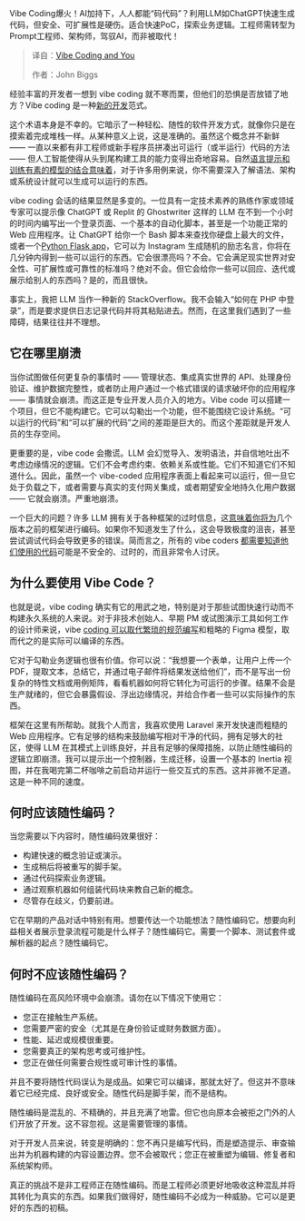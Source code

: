 
<!--
title: Vibe Coding和你
cover: https://cdn.thenewstack.io/media/2025/05/703ce5cf-simon-abrams-k_t9zj3se8k-unsplash-scaled.jpg
summary: Vibe Coding爆火！AI加持下，人人都能“码代码”？利用LLM如ChatGPT快速生成代码，但安全、可扩展性是硬伤。适合快速PoC，探索业务逻辑。工程师需转型为Prompt工程师、架构师，驾驭AI，而非被取代！
-->

Vibe Coding爆火！AI加持下，人人都能“码代码”？利用LLM如ChatGPT快速生成代码，但安全、可扩展性是硬伤。适合快速PoC，探索业务逻辑。工程师需转型为Prompt工程师、架构师，驾驭AI，而非被取代！

> 译自：[Vibe Coding and You](https://thenewstack.io/vibe-coding-and-you/)
> 
> 作者：John Biggs

经验丰富的开发者一想到 vibe coding 就不寒而栗，但他们的恐惧是否放错了地方？Vibe coding 是一种[新的开发](https://thenewstack.io/vibe-coding-where-everyone-can-speak-computer-programming/)范式。

这个术语本身是不幸的。它暗示了一种轻松、随性的软件开发方式，就像你只是在摸索着完成堆栈一样。从某种意义上说，这是准确的。虽然这个概念并不新鲜 —— 一直以来都有非工程师或新手程序员拼凑出可运行（或半运行）代码的方法 —— 但人工智能使得从头到尾构建工具的能力变得出奇地容易。自然[语言提示和训练有素的模型的结合意味着](https://thenewstack.io/small-language-models-vs-llms-what-theyll-mean-for-businesses-in-2025/)，对于许多用例来说，你不需要深入了解语法、架构或系统设计就可以生成可以运行的东西。

vibe coding 会话的结果显然是多变的。一位具有一定技术素养的熟练作家或领域专家可以提示像 ChatGPT 或 Replit 的 Ghostwriter 这样的 LLM 在不到一个小时的时间内编写出一个登录页面、一个基本的自动化脚本，甚至是一个功能正常的 Web 应用程序。让 ChatGPT 给你一个 Bash 脚本来查找你硬盘上最大的文件，或者一个[Python Flask app](https://thenewstack.io/python-and-webassembly-elevating-performance-for-web-apps/)，它可以为 Instagram 生成随机的励志名言，你将在几分钟内得到一些可以运行的东西。它会很漂亮吗？不会。它会满足现实世界对安全性、可扩展性或可靠性的标准吗？绝对不会。但它会给你一些可以回应、迭代或展示给别人的东西吗？是的，而且很快。

事实上，我把 LLM 当作一种新的 StackOverflow。我不会输入“如何在 PHP 中登录”，而是要求提供日志记录代码并将其粘贴进去。然而，在这里我们遇到了一些障碍，结果往往并不理想。

## 它在哪里崩溃

当你试图做任何更复杂的事情时 —— 管理状态、集成真实世界的 API、处理身份验证、维护数据完整性，或者防止用户通过一个格式错误的请求破坏你的应用程序 —— 事情就会崩溃。而这正是专业开发人员介入的地方。Vibe code 可以搭建一个项目，但它不能构建它。它可以勾勒出一个功能，但不能围绕它设计系统。“可以运行的代码”和“可以扩展的代码”之间的差距是巨大的。而这个差距就是开发人员的生存空间。

更重要的是，vibe code 会撒谎。LLM 会幻觉导入、发明语法，并自信地吐出不考虑边缘情况的逻辑。它们不会考虑约束、依赖关系或性能。它们不知道它们不知道什么。因此，虽然一个 vibe-coded 应用程序表面上看起来可以运行，但一旦它处于负载之下，或者需要与真实的支付网关集成，或者期望安全地持久化用户数据 —— 它就会崩溃。严重地崩溃。

一个巨大的问题？许多 LLM 拥有关于各种框架的过时信息，这[意味着你将为](https://thenewstack.io/does-low-code-mean-more-work-or-more-freedom-for-developers/)几个版本之前的框架进行编码。如果你不知道发生了什么，这会导致极度的沮丧，甚至尝试调试代码会导致更多的错误。简而言之，所有的 vibe coders [都需要知道他们使用的代码](https://thenewstack.io/why-your-code-needs-abstraction-layers/)可能是不安全的、过时的，而且非常令人讨厌。

## 为什么要使用 Vibe Code？

也就是说，vibe coding 确实有它的用武之地，特别是对于那些试图快速行动而不构建永久系统的人来说。对于非技术创始人、早期 PM 或试图演示工具如何工作的设计师来说，vibe [coding 可以取代繁琐的规范编写](https://thenewstack.io/developers-put-ai-bots-to-the-test-of-writing-code/)和粗略的 Figma 模型，取而代之的是实际可以编译的东西。

它对于勾勒业务逻辑也很有价值。你可以说：“我想要一个表单，让用户上传一个 PDF，提取文本，总结它，并通过电子邮件将结果发送给他们”，而不是写出一份复杂的特性文档或用例矩阵，看看机器如何将它转化为可运行的步骤。结果不会是生产就绪的，但它会暴露假设、浮出边缘情况，并给合作者一些可以实际操作的东西。

框架在这里有所帮助。就我个人而言，我喜欢使用 Laravel 来开发快速而粗糙的 Web 应用程序。它有足够的结构来鼓励编写相对干净的代码，拥有足够大的社区，使得 LLM 在其模式上训练良好，并且有足够的保障措施，以防止随性编码的逻辑立即崩溃。我可以提示出一个控制器，生成迁移，设置一个基本的 Inertia 视图，并在我喝完第二杯咖啡之前启动并运行一些交互式的东西。这并非微不足道。这是一种不同的速度。

## 何时应该随性编码？

当您需要以下内容时，随性编码效果很好：

- 构建快速的概念验证或演示。
- 生成稍后将被重写的脚手架。
- 通过代码探索业务逻辑。
- 通过观察机器如何组装代码块来教自己新的概念。
- 尽管存在歧义，仍要前进。

它在早期的产品对话中特别有用。想要传达一个功能想法？随性编码它。想要向利益相关者展示登录流程可能是什么样子？随性编码它。需要一个脚本、测试套件或解析器的起点？随性编码它。

## 何时不应该随性编码？

随性编码在高风险环境中会崩溃。请勿在以下情况下使用它：

- 您正在接触生产系统。
- 您需要严密的安全（尤其是在身份验证或财务数据方面）。
- 性能、延迟或规模很重要。
- 您需要真正的架构思考或可维护性。
- 您正在做任何需要合规性或可审计性的事情。

并且不要将随性代码误认为是成品。如果它可以编译，那就太好了。但这并不意味着它已经完成、良好或安全。随性代码是脚手架，而不是结构。

随性编码是混乱的、不精确的，并且充满了地雷。但它也向原本会被拒之门外的人们开放了开发。这不容忽视。这是需要管理的事情。

对于开发人员来说，转变是明确的：您不再只是编写代码，而是塑造提示、审查输出并为机器构建的内容设置边界。您不会被取代；您正在被重塑为编辑、修复者和系统架构师。

真正的挑战不是非工程师正在随性编码。而是工程师必须更好地吸收这种混乱并将其转化为真实的东西。如果我们做得好，随性编码不必成为一种威胁。它可以是更好的东西的初稿。